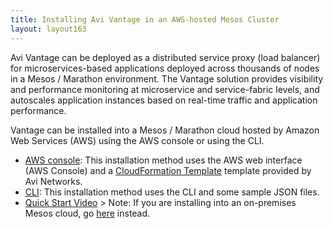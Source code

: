 ```yaml
---
title: Installing Avi Vantage in an AWS-hosted Mesos Cluster
layout: layout163
---
```

Avi Vantage can be deployed as a distributed service proxy (load balancer) for microservices-based applications deployed across thousands of nodes in a Mesos / Marathon environment. The Vantage solution provides visibility and performance monitoring at microservice and service-fabric levels, and autoscales application instances based on real-time traffic and application performance.

Vantage can be installed into a Mesos / Marathon cloud hosted by Amazon Web Services (AWS) using the AWS console or using the CLI.

* <a href="{% vpath %}/installation-guides/installing-avi-integration-with-mesos-in-aws">AWS console</a>: This installation method uses the AWS web interface (AWS Console) and a <a href="{% vpath %}//cdn2.hubspot.net/hubfs/443964/Web_Document_Folder/Mesos-avi-cloudformation-15.3.json?t=1455301692246">CloudFormation Template</a> template provided by Avi Networks.
* <a href="{% vpath %}/installation-guides/installing-mesos-in-aws-using-the-cli/">CLI</a>: This installation method uses the CLI and some sample JSON files.
* <a href="https://youtu.be/4p4L5dtgRis">Quick Start Video</a> &gt; Note: If you are installing into an on-premises Mesos cloud, go <a href="{% vpath %}/deploying-avi-vantage-with-mesosphere-dcos-on-premises/">here</a> instead.
 